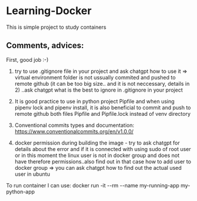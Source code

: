 # Learning-Docker
This is simple project to study containers 

Comments, advices:
-------------------

First, good job :-)

1. try to use .gitignore file in your project and ask chatgpt how to use it
=> virtual environment folder is not ussually commited and pushed to remote github (it can be too big size.. and it is not neccessary, details in 2)
..ask chatgpt what is the best to ignore in .gitignore in your project

2. It is good practice to use in python project Pipfile and when using pipenv lock and pipenv install, it is also beneficial to commit and push to remote github both files Pipfile and Pipfile.lock instead of venv directory

3. Conventional commits types and documentation: https://www.conventionalcommits.org/en/v1.0.0/

4. docker permission during building the image - try to ask chatgpt for details about the error and if it is connected with using sudo of root user or in this moment the linux user is not in docker group and does not have therefore permissions..also find out in that case how to add user to docker group
=> you can ask chatgpt how to find out the actual used user in ubuntu


To run container I can use: docker run -it --rm --name my-running-app my-python-app
